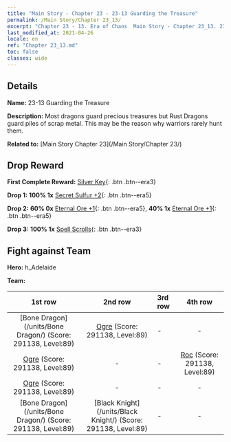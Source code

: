 ```yaml
---
title: "Main Story - Chapter 23 - 23-13 Guarding the Treasure"
permalink: /Main Story/Chapter 23_13/
excerpt: "Chapter 23 - 13. Era of Chaos  Main Story - Chapter 23_13. 23-13 Guarding the Treasure"
last_modified_at: 2021-04-26
locale: en
ref: "Chapter 23_13.md"
toc: false
classes: wide
---
```


## Details

 **Name:** 23-13 Guarding the Treasure

 **Description:** Most dragons guard precious treasures but Rust Dragons guard piles of scrap metal. This may be the reason why warriors rarely hunt them.

 **Related to:** [Main Story Chapter 23](/Main Story/Chapter 23/)

## Drop Reward

 **First Complete Reward:** [Silver Key](/Items/con_693/){: .btn .btn--era3}

 **Drop 1:** **100% 1x** [Secret Sulfur +2](/Items/mat_78/){: .btn .btn--era5}

 **Drop 2:** **60% 0x** [Eternal Ore +1](/Items/mat_68/){: .btn .btn--era5}, **40% 1x** [Eternal Ore +1](/Items/mat_68/){: .btn .btn--era5}

 **Drop 3:** **100% 1x** [Spell Scrolls](/Items/con_694/){: .btn .btn--era3}


## Fight against Team
 **Hero:** h_Adelaide

 **Team:**


  | 1st row | 2nd row | 3rd row | 4th row |
  |:----:|:----:|:----|:----:|
  | [Bone Dragon](/units/Bone Dragon/) (Score: 291138, Level:89)  | [Ogre](/units/Ogre/) (Score: 291138, Level:89)  | - | - |
  | [Ogre](/units/Ogre/) (Score: 291138, Level:89)  | - | - | [Roc](/units/Roc/) (Score: 291138, Level:89)  |
  | [Ogre](/units/Ogre/) (Score: 291138, Level:89)  | - | - | - |
  | [Bone Dragon](/units/Bone Dragon/) (Score: 291138, Level:89)  | [Black Knight](/units/Black Knight/) (Score: 291138, Level:89)  | - | - |


